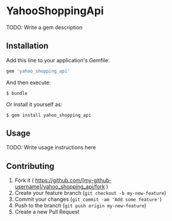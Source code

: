 # YahooShoppingApi

TODO: Write a gem description

## Installation

Add this line to your application's Gemfile:

```ruby
gem 'yahoo_shopping_api'
```

And then execute:

    $ bundle

Or install it yourself as:

    $ gem install yahoo_shopping_api

## Usage

TODO: Write usage instructions here

## Contributing

1. Fork it ( https://github.com/[my-github-username]/yahoo_shopping_api/fork )
2. Create your feature branch (`git checkout -b my-new-feature`)
3. Commit your changes (`git commit -am 'Add some feature'`)
4. Push to the branch (`git push origin my-new-feature`)
5. Create a new Pull Request
